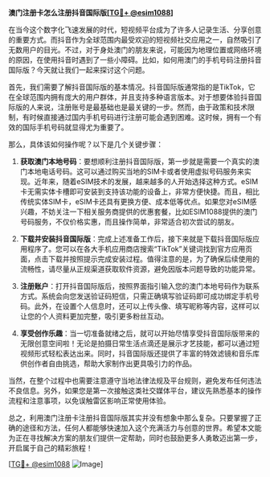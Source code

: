 **澳门注册卡怎么注册抖音国际版[[TG💪+ @esim1088](https://t.me/s/esim1088)]**

在当今这个数字化飞速发展的时代，短视频平台成为了许多人记录生活、分享创意的重要方式。而抖音作为全球范围内最受欢迎的短视频社交应用之一，自然吸引了无数用户的目光。不过，对于身处澳门的朋友来说，可能因为地理位置或网络环境的原因，在使用抖音时遇到了一些小障碍。比如，如何用澳门的手机号码注册抖音国际版？今天就让我们一起来探讨这个问题。

首先，我们需要了解抖音国际版的基本情况。抖音国际版通常指的是TikTok，它在全球范围内拥有庞大的用户群体，并且支持多种语言版本。对于想要体验抖音国际版的人来说，注册账号是最基础也是最关键的一步。然而，由于政策和技术限制，有时候直接通过国内手机号码进行注册可能会遇到困难。这时候，拥有一个有效的国际手机号码就显得尤为重要了。

那么，具体该如何操作呢？以下是几个关键步骤：

1. **获取澳门本地号码**：要想顺利注册抖音国际版，第一步就是需要一个真实的澳门本地电话号码。这可以通过购买当地的SIM卡或者使用虚拟号码服务来实现。近年来，随着eSIM技术的发展，越来越多的人开始选择这种方式。eSIM卡无需实体卡槽即可安装到支持该功能的设备上，非常方便快捷。而且，相比传统实体SIM卡，eSIM卡还具有更换方便、成本低等优点。如果您对eSIM感兴趣，不妨关注一下相关服务商提供的优惠套餐，比如ESIM1088提供的澳门号码服务，不仅价格实惠，而且操作简单，非常适合初次尝试的朋友。

2. **下载并安装抖音国际版**：完成上述准备工作后，接下来就是下载抖音国际版应用程序了。您可以在各大手机应用商店搜索“TikTok”关键词找到官方应用页面，点击下载并按照提示完成安装过程。值得注意的是，为了确保后续使用的流畅性，请尽量从正规渠道获取软件资源，避免因版本问题导致的功能异常。

3. **注册账户**：打开抖音国际版后，按照界面指引输入您的澳门本地号码作为联系方式。系统会向您发送验证码短信，只需正确填写验证码即可成功绑定手机号码。此外，在设置个人信息时，还可以上传头像、填写昵称等内容，这样可以让您的个人资料更加完整，吸引更多粉丝互动。

4. **享受创作乐趣**：当一切准备就绪之后，就可以开始尽情享受抖音国际版带来的无限创意空间啦！无论是拍摄日常生活点滴还是展示才艺技能，都可以通过短视频形式轻松表达出来。同时，抖音国际版还提供了丰富的特效滤镜和音乐库供创作者自由挑选，帮助大家制作出更具吸引力的作品。

当然，在整个过程中也需要注意遵守当地法律法规及平台规则，避免发布任何违法不良信息。另外，如果您是第一次接触这类社交媒体平台，建议先熟悉基本的操作流程和注意事项，以免误触雷区影响正常使用体验。

总之，利用澳门注册卡注册抖音国际版其实并没有想象中那么复杂。只要掌握了正确的途径和方法，任何人都能够快速加入这个充满活力与创意的世界。希望本文能为正在寻找解决方案的朋友们提供一定帮助，同时也鼓励更多人勇敢迈出第一步，开启属于自己的精彩旅程！

[[TG💪+ @esim1088](https://t.me/s/esim1088) ![Image](https://i.postimg.cc/4NQfJmqS/Snipaste-2025-05-13-00-14-12.png)]